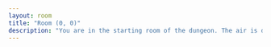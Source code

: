 ```yaml
---
layout: room
title: "Room (0, 0)"
description: "You are in the starting room of the dungeon. The air is damp, and you can hear distant echoes. There are doors leading in various directions."
---
```

